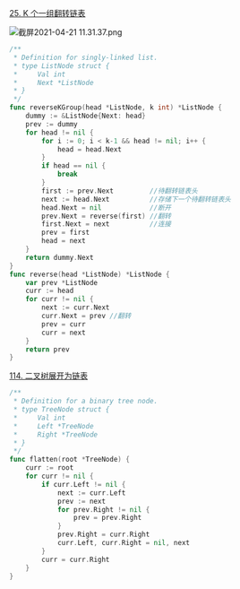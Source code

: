 

[25. K 个一组翻转链表](https://leetcode-cn.com/problems/reverse-nodes-in-k-group/)

![截屏2021-04-21 11.31.37.png](http://ww1.sinaimg.cn/large/007daNw2ly1gpr7jmcf05j315g0pen05.jpg)


```go
/**
 * Definition for singly-linked list.
 * type ListNode struct {
 *     Val int
 *     Next *ListNode
 * }
 */
func reverseKGroup(head *ListNode, k int) *ListNode {
	dummy := &ListNode{Next: head}
	prev := dummy
	for head != nil {
		for i := 0; i < k-1 && head != nil; i++ {
			head = head.Next
		}
		if head == nil {
			break
		}
		first := prev.Next         //待翻转链表头
		next := head.Next          //存储下一个待翻转链表头
		head.Next = nil            //断开
		prev.Next = reverse(first) //翻转
		first.Next = next          //连接
		prev = first
		head = next
	}
	return dummy.Next
}
func reverse(head *ListNode) *ListNode {
	var prev *ListNode
	curr := head
	for curr != nil {
		next := curr.Next
		curr.Next = prev //翻转
		prev = curr
		curr = next
	}
	return prev
}
```

[114. 二叉树展开为链表](https://leetcode-cn.com/problems/flatten-binary-tree-to-linked-list/)

```go
/**
 * Definition for a binary tree node.
 * type TreeNode struct {
 *     Val int
 *     Left *TreeNode
 *     Right *TreeNode
 * }
 */
func flatten(root *TreeNode) {
	curr := root
	for curr != nil {
		if curr.Left != nil {
			next := curr.Left
			prev := next
			for prev.Right != nil {
				prev = prev.Right
			}
			prev.Right = curr.Right
			curr.Left, curr.Right = nil, next
		}
		curr = curr.Right
	}
}
```